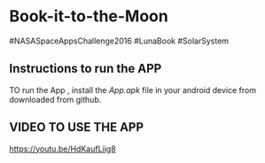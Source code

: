 # Book-it-to-the-Moon
  #NASASpaceAppsChallenge2016   #LunaBook #SolarSystem
 
## Instructions to run the APP 
TO run the App , install the   *App.apk*   file in your android device from downloaded from github.

## VIDEO TO USE THE APP
https://youtu.be/HdKaufLiig8

